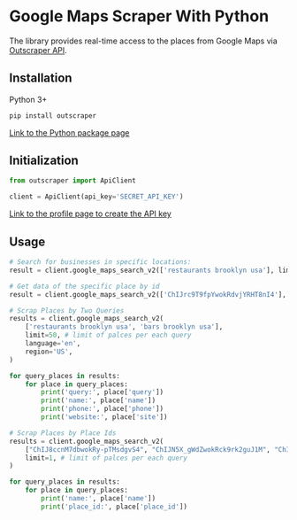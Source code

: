 # Google Maps Scraper With Python

The library provides real-time access to the places from Google Maps via [Outscraper API](https://app.outscraper.com/api-docs#tag/Google-Maps).

## Installation

Python 3+
```bash
pip install outscraper
```

[Link to the Python package page](https://pypi.org/project/google-services-api/)

## Initialization
```python
from outscraper import ApiClient

client = ApiClient(api_key='SECRET_API_KEY')
```
[Link to the profile page to create the API key](https://app.outscraper.com/profile)

## Usage

```python
# Search for businesses in specific locations:
result = client.google_maps_search_v2(['restaurants brooklyn usa'], limit=20, language='en', region='us')

# Get data of the specific place by id
result = client.google_maps_search_v2(['ChIJrc9T9fpYwokRdvjYRHT8nI4'], language='en')

# Scrap Places by Two Queries
results = client.google_maps_search_v2(
    ['restaurants brooklyn usa', 'bars brooklyn usa'],
    limit=50, # limit of palces per each query
    language='en',
    region='US',
)

for query_places in results:
    for place in query_places:
        print('query:', place['query'])
        print('name:', place['name'])
        print('phone:', place['phone'])
        print('website:', place['site'])

# Scrap Places by Place Ids
results = client.google_maps_search_v2(
    ["ChIJ8ccnM7dbwokRy-pTMsdgvS4", "ChIJN5X_gWdZwokRck9rk2guJ1M", "ChIJxWLy8DlawokR1jvfXUPSTUE"],
    limit=1, # limit of palces per each query
)

for query_places in results:
    for place in query_places:
        print('name:', place['name'])
        print('place_id:', place['place_id'])
```
